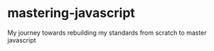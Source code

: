 # mastering-javascript
My journey towards rebuilding my standards from scratch to master javascript
